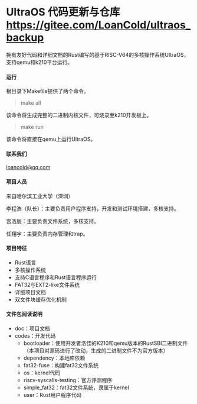 # UltraOS 代码更新与仓库 https://gitee.com/LoanCold/ultraos_backup

拥有友好代码和详细文档的Rust编写的基于RISC-V64的多核操作系统UltraOS，支持qemu和k210平台运行。

#### 运行
根目录下Makefile提供了两个命令。

> make all

该命令将生成完整的二进制内核文件，可烧录至k210开发板上。

> make run

该命令将直接在qemu上运行UltraOS。

#### 联系我们

[loancold@qq.com](mailto:loancold@qq.com)

#### 项目人员

来自哈尔滨工业大学（深圳）

李程浩（队长）：主要负责用户程序支持，开发和测试环境搭建，多核支持。

宫浩辰：主要负责文件系统，多核支持。

任翔宇：主要负责内存管理和trap。

#### 项目特征

- Rust语言
- 多核操作系统
- 支持C语言程序和Rust语言程序运行
- FAT32与EXT2-like文件系统
- 详细项目文档
- 双文件块缓存优化机制

#### 文件包阅读说明


- doc：项目文档
- codes：开发代码
  - bootloader：使用开发者洛佳的K210和qemu版本的RustSBI二进制文件（本项目对源码进行了改动，生成的二进制文件不为官方版本）
  - dependency：本地库依赖
  - fat32-fuse：构建fat32文件系统
  - os：kernel代码
  - riscv-syscalls-testing：官方评测程序
  - simple_fat32：fat32文件系统，隶属于kernel
  - user：Rust用户程序代码

